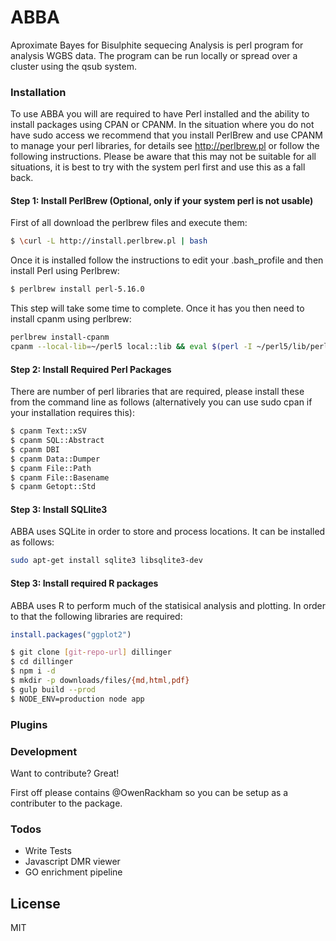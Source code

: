 # ABBA
Aproximate Bayes for Bisulphite sequecing Analysis is perl program for analysis WGBS data. The program can be run locally or spread over a cluster using the qsub system. 

### Installation
To use ABBA you will are required to have Perl installed and the ability to install packages using CPAN or CPANM. In the situation where you do not have sudo access we recommend that you install PerlBrew and use CPANM to manage your perl libraries, for details see <http://perlbrew.pl> or follow the following instructions. Please be aware that this may not be suitable for all situations, it is best to try with the system perl first and use this as a fall back.
#### Step 1: Install PerlBrew (Optional, only if your system perl is not usable)
First of all download the perlbrew files and execute them:
```sh
$ \curl -L http://install.perlbrew.pl | bash
```
Once it is installed follow the instructions to edit your .bash_profile and then install Perl using Perlbrew:

```sh
$ perlbrew install perl-5.16.0
```
This step will take some time to complete. Once it has you then need to install cpanm using perlbrew:

```sh
perlbrew install-cpanm
cpanm --local-lib=~/perl5 local::lib && eval $(perl -I ~/perl5/lib/perl5/ -Mlocal::lib)
```
#### Step 2: Install Required Perl Packages
There are number of perl libraries that are required, please install these from the command line as follows (alternatively you can use sudo cpan if your installation requires this):
```sh
$ cpanm Text::xSV
$ cpanm SQL::Abstract
$ cpanm DBI
$ cpanm Data::Dumper
$ cpanm File::Path
$ cpanm File::Basename
$ cpanm Getopt::Std
```

#### Step 3: Install SQLlite3
ABBA uses SQLite in order to store and process locations. It can be installed as follows:
```sh
sudo apt-get install sqlite3 libsqlite3-dev
```
#### Step 3: Install required R packages
ABBA uses R to perform much of the statisical analysis and plotting. In order to that the following libraries are required:
```R
install.packages("ggplot2")

```

```sh
$ git clone [git-repo-url] dillinger
$ cd dillinger
$ npm i -d
$ mkdir -p downloads/files/{md,html,pdf}
$ gulp build --prod
$ NODE_ENV=production node app
```

### Plugins



### Development

Want to contribute? Great!

First off please contains @OwenRackham so you can be setup as a contributer to the package.

### Todos

 - Write Tests
 - Javascript DMR viewer
 - GO enrichment pipeline
 

License
----

MIT
